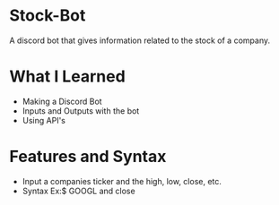 # Stock-Bot
A discord bot that gives information related to the stock of a company.

# What I Learned

- Making a Discord Bot
- Inputs and Outputs with the bot
- Using API's

# Features and Syntax

- Input a companies ticker and the high, low, close, etc.
- Syntax Ex:$ GOOGL and close
